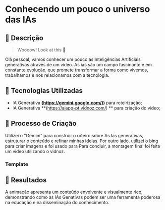 # Conhecendo um pouco o universo das IAs

## 🚀 Descrição

> Woooow! Look at this 👀

Olá pessoal, vamos conhecer um pouco as Inteligências Artificiais generativas  através de um video. As ias são um campo fascinante e em constante evolução, que promete transformar a forma como vivemos, trabalhamos e nos relacionamos com a tecnologia.


## 🤖 Tecnologias Utilizadas
- IA Generativa **(https://gemini.google.com/))** para roteirização;
- IA Generativa **(https://aiapp-pt.vidnoz.com/) ** para  criação do video;

## 🧐 Processo de Criação
Utilizei o "Gemini" para construir o roteiro sobre  As Ias generativas, estruturar o conteúdo e refinar minhas ideias. Por outro lado, utilizei o bing para criar imagens  e  foi usado para  Para concluir, a montagem final foi feita um video utilizando o vidnoz.
### Template

## 🚀 Resultados
A animação apresenta um conteúdo envolvente e visualmente rico, demonstrando como as IAs Genativas podem ser uma ferramenta poderosa na educação e na disseminação do conhecimento.

